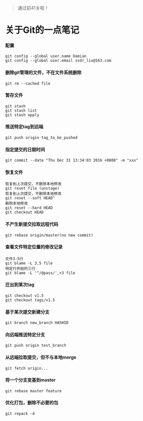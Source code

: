 > 通过前41关啦！

# 关于Git的一点笔记

#### 配置
    git config --global user.name Damian
    git config --global user.email ssdr_liu@163.com
    
#### 删除git管理的文件，不在文件系统删除
    git rm --cached file
    
#### 暂存文件
    git stash
    git stash list
    git stash apply
    
#### 推送特定tag到远端
    git push origin tag_to_be_pushed
    
#### 指定提交的日期时间
    git commit --date "Thu Dec 31 13:34:03 2016 +0800" -m "xxx"

#### 恢复文件
    恢复到上次提交，不删除本地修改
    git reset file (unstage)
    恢复到上次提交，不删除本地修改
    git reset --soft HEAD^
    删除本地修改
    git reset --hard HEAD
    git checkout HEAD

#### 不产生新提交拉取远程代码
    git rebase origin/master(no new commit)

#### 查看文件特定位置的修改记录
    文件3-5行
    git blame -L 3,5 file
    特定行开始的三行
    git blame -L '^/@pass/',+3 file

#### 迁出到某次tag
    git checkout v1.5
    git checkout tags/v1.5

#### 基于某次提交新建分支
    git branch new_branch HASHID

#### 向远端推送特定分支
    git push origin test_branch
    
#### 从远端拉取提交，但不与本地merge
    git fetch origin...
    
#### 将一个分支变基到master
    git rebase master feature
    
#### 优化打包，删除不必要的包
    git repack -d
    


